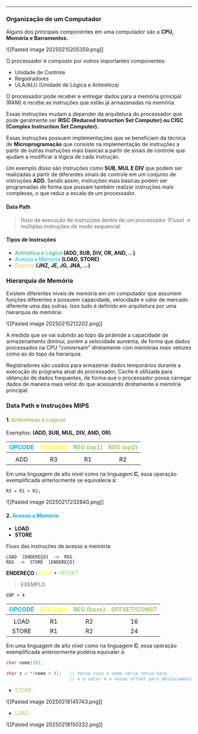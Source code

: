 -- -

### Organização de um Computador


Alguns dos principais componentes em uma computador são a **CPU, Memória e Barramentos.**

![[Pasted image 20250215205359.png]]


O processador é composto por outros importantes componentes:

- Unidade de Controle
- Registradores
- ULA/ALU (Unidade de Lógica e Aritmética)


O processador pode receber e entregar dados para a memória principal (RAM) e recebe as instruções que estão já armazenadas na memória.

Essas instruções mudam a depender da arquitetura do processador que pode geralmente ser **RISC (Reduced Instruction Set Computer) ou CISC (Complex Instruction Set Computer).**

Essas instruções possuem implementações que se beneficiam da técnica de **Microprogramação** que consiste na implementação de instruções a partir de outras instruções mais básicas a partir de sinais de controle que ajudam a modificar a lógica de cada instrução.

Um exemplo disso são instruções como **SUB, MUL E DIV** que podem ser realizadas a partir de diferentes sinais de controle em um conjunto de instruções **ADD.**
Sendo assim, instruções mais básicas podem ser programadas de forma que possam também realizar instruções mais complexas, o que reduz a escala de um processador.

#### Data Path

> fluxo de execução de instruções dentro de um processador
> (Fluxo) -> múltiplas instruções de modo sequencial


#### Tipos de Instruções

- <span style="color:rgb(0, 176, 80)">Aritmética e Lógica</span>                 **(ADD, SUB, DIV, OR, AND, ...)**
- <span style="color:rgb(0, 176, 240)">Acesso a Memória</span>                   **(LOAD, STORE)**
- <span style="color:rgb(255, 192, 0)">Desvios</span>                                    **(JNZ, JE, JG, JNA, ...)**


### Hierarquia de Memória


Existem diferentes níveis de memória em um computador que assumem funções diferentes e possuem capacidade, velocidade e valor de mercado diferente uma das outras. Isso tudo é definido em arquitetura por uma hierarquia de memória:

![[Pasted image 20250215212202.png]]


A medida que se vai subindo ao topo da pirâmide a capacidade de armazenamento diminui, porém a velocidade aumenta, de forma que dados processados na CPU "conversam" diretamente com memórias mais velozes como as do topo da hierarquia.

Registradores são usados para armazenar dados temporários durante a execução do programa atual do processador, Cache é utilizada para obtenção de dados frequentes, de forma que o processador possa carregar dados de maneira mais veloz do que acessando diretamente a memória principal.


### Data Path e Instruções MIPS


#### 1. <span style="color:rgb(146, 208, 80)">Aritméticas e Lógicas</span> 


Exemplos: **(ADD, SUB, MUL, DIV, AND, OR)**.


| <span style="color:rgb(0, 176, 240)">OPCODE</span> | <span style="color:rgb(255, 255, 0)">REG (dst)</span> | <span style="color:rgb(146, 208, 80)">REG (op1)</span> | <span style="color:rgb(146, 208, 80)">REG (op2)</span> |
| :------------------------------------------------: | :---------------------------------------------------: | :----------------------------------------------------: | :----------------------------------------------------: |
|                                                    |                                                       |                                                        |                                                        |
|                        ADD                         |                          R3                           |                           R1                           |                           R2                           |

Em uma linguagem de alto nível como na linguagem **C**, essa operação exemplificada anteriormente se equivaleria à:

	R3 = R1 + R2;


![[Pasted image 20250217232840.png]]


#### 2. <span style="color:rgb(0, 176, 240)">Acesso a Memória</span>

- **LOAD**  
- **STORE**

Fluxo das instruções de acesso a memória:

	LOAD  [ENDEREÇO]  ->  REG
	REG  ->  STORE  [ENDEREÇO]

**ENDEREÇO :** <span style="color:rgb(255, 255, 0)">BASE</span> + <span style="color:rgb(146, 208, 80)">OFFSET</span> 

> EXEMPLO

	EBP + 4


| <span style="color:rgb(0, 176, 240)">OPCODE</span> | <span style="color:rgb(255, 255, 0)">REG (dst)</span> | <span style="color:rgb(146, 208, 80)">REG (base)</span> | <span style="color:rgb(146, 208, 80)">OFFSET/CONST</span> |
| :------------------------------------------------: | :---------------------------------------------------: | :-----------------------------------------------------: | :-------------------------------------------------------: |
|                                                    |                                                       |                                                         |                                                           |
|                        LOAD                        |                          R1                           |                           R2                            |                            16                             |
|                       STORE                        |                          R1                           |                           R2                            |                            24                             |

Em uma linguagem de alto nível como na linguagem **C**, essa operação exemplificada anteriormente poderia equivaler à:

```c
char nome[20];

char x = *(nome + 4);   // nesse caso o nome seria nossa base
                        // e o valor 4 o nosso offset para deslocamento
```


- <span style="color:rgb(146, 208, 80)">STORE :</span> 

![[Pasted image 20250218145743.png]]

- <span style="color:rgb(146, 208, 80)">LOAD :</span>

![[Pasted image 20250218150232.png]]

